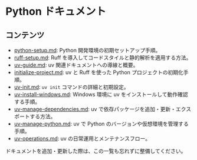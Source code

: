 # Python ドキュメント

## コンテンツ

- [python-setup.md](python-setup.md): Python 開発環境の初期セットアップ手順。
- [ruff-setup.md](ruff-setup.md): Ruff を導入してコードスタイルと静的解析を適用する方法。
- [uv-guide.md](uv-guide.md): uv 関連ドキュメントへの導線と概要。
- [initialize-project.md](initialize-project.md): uv と Ruff を使った Python プロジェクトの初期化手順。
- [uv-init.md](uv-init.md): `uv init` コマンドの詳細と初期設定。
- [uv-install-windows.md](uv-install-windows.md): Windows 環境に uv をインストールして動作確認する手順。
- [uv-manage-dependencies.md](uv-manage-dependencies.md): uv で依存パッケージを追加・更新・エクスポートする方法。
- [uv-manage-python.md](uv-manage-python.md): uv で Python のバージョンや仮想環境を管理する手順。
- [uv-operations.md](uv-operations.md): uv の日常運用とメンテナンスフロー。

ドキュメントを追加・更新した際は、この一覧も忘れずに整備してください。
